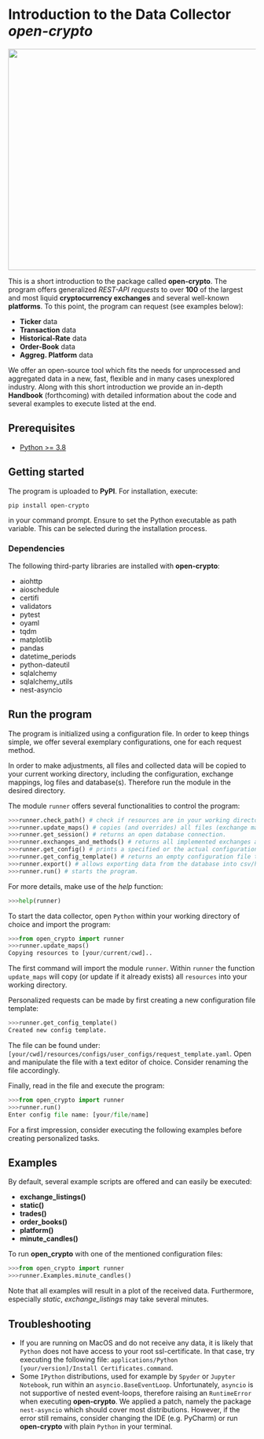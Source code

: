 # Introduction to the Data Collector _open-crypto_

<img src="https://user-images.githubusercontent.com/65443847/129176307-200b1554-0f3c-4e77-81ad-71f5f884c6cd.png" width="600" height="450">

This is a short introduction to the package called __open-crypto__. The program offers generalized _REST-API requests_ to over __100__ of the largest and most liquid __cryptocurrency exchanges__ and several well-known __platforms__. To this point, the program can request (see examples below):
- __Ticker__ data
- __Transaction__ data
- __Historical-Rate__ data
- __Order-Book__ data
- __Aggreg. Platform__ data

We offer an open-source tool which fits the needs for unprocessed and aggregated data in a new, fast, flexible and in many cases unexplored industry.
Along with this short introduction we provide an in-depth __Handbook__ (forthcoming) with detailed information about the code and several examples to execute listed at the end.

## Prerequisites
- [Python >= 3.8](<https://www.python.org/downloads/>)

## Getting started
The program is uploaded to __PyPI__. For installation, execute:
```shell
pip install open-crypto
```
in your command prompt. Ensure to set the Python executable as path variable. This can be selected during the installation process.

### Dependencies
The following third-party libraries are installed with __open-crypto__:
- aiohttp
- aioschedule
- certifi
- validators
- pytest
- oyaml
- tqdm
- matplotlib
- pandas
- datetime_periods
- python-dateutil
- sqlalchemy
- sqlalchemy_utils
- nest-asyncio

## Run the program

The program is initialized using a configuration file. In order to keep things simple, we offer several exemplary configurations, one for each request method.

In order to make adjustments, all files and collected data will be copied to your current working directory, including the configuration, exchange mappings, log files and database(s). Therefore run the module in the desired directory.

The module ```runner``` offers several functionalities to control the program:
```python
>>>runner.check_path() # check if resources are in your working directory.
>>>runner.update_maps() # copies (and overrides) all files (exchange maps and configurations) to your cwd.
>>>runner.get_session() # returns an open database connection.
>>>runner.exchanges_and_methods() # returns all implemented exchanges and their supported API endpoints.
>>>runner.get_config() # prints a specified or the actual configuration file
>>>runner.get_config_template() # returns an empty configuration file to the resource directory.
>>>runner.export() # allows exporting data from the database into csv/hdf-files.
>>>runner.run() # starts the program.
```
For more details, make use of the _help_ function:
```python
>>>help(runner)
```
To start the data collector, open ```Python``` within your working directory of choice and import the program:
```python
>>>from open_crypto import runner
>>>runner.update_maps()
Copying resources to [your/current/cwd]..
```
The first command will import the module ```runner```. Within ```runner``` the function ```update_maps``` will copy (or update if it already exists) all ```resources``` into your working directory.

Personalized requests can be made by first creating a new configuration file template:
```python
>>>runner.get_config_template()
Created new config template.
```
The file can be found under: ```[your/cwd]/resources/configs/user_configs/request_template.yaml```. Open and manipulate the file with a text editor of choice. Consider renaming the file accordingly.

Finally, read in the file and execute the program:
```python
>>>from open_crypto import runner
>>>runner.run()
Enter config file name: [your/file/name]
```
For a first impression, consider executing the following examples before creating personalized tasks.

## Examples
By default, several example scripts are offered and can easily be executed:
- __exchange_listings()__  
- __static()__             
- __trades()__             
- __order_books()__        
- __platform()__           
- __minute_candles()__     

To run __open_crypto__ with one of the mentioned configuration files:
```python
>>>from open_crypto import runner
>>>runner.Examples.minute_candles()
```
Note that all examples will result in a plot of the received data. Furthermore, especially _static_, _exchange_listings_ may take several minutes.

## Troubleshooting
- If you are running on MacOS and do not receive any data, it is likely that ```Python``` does not have access to your root ssl-certificate. In that case, try executing the following file: ```applications/Python [your/version]/Install Certificates.command```.
- Some ```IPython``` distributions, used for example by ```Spyder``` or ```Jupyter Notebook```, run within an ```asyncio.BaseEventLoop```. Unfortunately, ```asyncio``` is not supportive of nested event-loops, therefore raising an ```RuntimeError``` when executing __open-crypto__. We applied a patch, namely the package ```nest-asyncio``` which should cover most distributions. However, if the error still remains, consider changing the IDE (e.g. PyCharm) or run __open-crypto__ with plain ```Python``` in your terminal.
